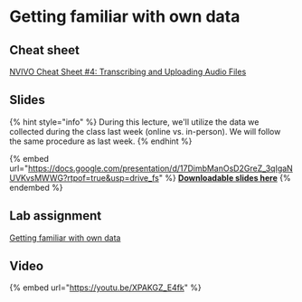 # Getting familiar with own data

## Cheat sheet

[NVIVO Cheat Sheet #4: Transcribing and Uploading Audio Files](https://docs.google.com/document/d/17JNPr7I1wZEHQNEgE7qwb5L3R4SHX8ah?rtpof=true\&usp=drive_fs)

## Slides

{% hint style="info" %}
During this lecture, we'll utilize the data we collected during the class last week (online vs. in-person). We will follow the same procedure as last week.
{% endhint %}

{% embed url="https://docs.google.com/presentation/d/17DimbManOsD2GreZ_3qIgaNUVKvsMWWG?rtpof=true&usp=drive_fs" %}
[**Downloadable slides here**](https://docs.google.com/presentation/d/17DimbManOsD2GreZ_3qIgaNUVKvsMWWG?rtpof=true\&usp=drive_fs)
{% endembed %}

## Lab assignment

[Getting familiar with own data](https://docs.google.com/document/d/17PWTUA-hDWMr92oAN1HdPxkPHgSZcff_?rtpof=true\&usp=drive_fs)

## Video

{% embed url="https://youtu.be/XPAKGZ_E4fk" %}
